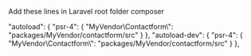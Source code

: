 Add these lines in Laravel root folder composer

"autoload": {
        "psr-4": {
            "MyVendor\\Contactform\\": "packages/MyVendor/contactform/src"
        }
    },
    "autoload-dev": {
        "psr-4": {
            "MyVendor\\Contactform\\": "packages/MyVendor/contactform/src"
        }
    },
